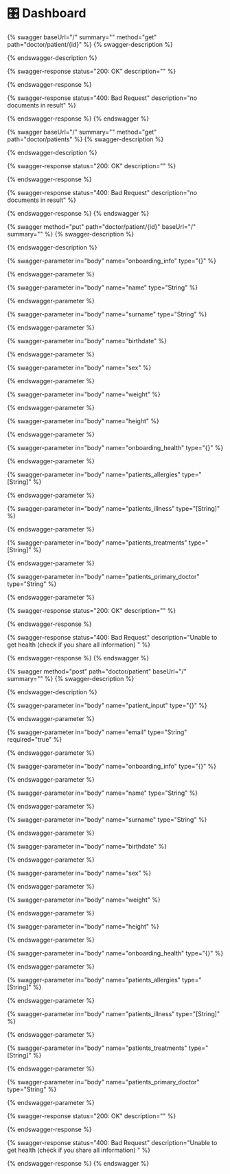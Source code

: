 # 🎛 Dashboard

{% swagger baseUrl="/" summary="" method="get" path="doctor/patient/{id}" %}
{% swagger-description %}

{% endswagger-description %}

{% swagger-response status="200: OK" description="" %}

{% endswagger-response %}

{% swagger-response status="400: Bad Request" description="no documents in result" %}

{% endswagger-response %}
{% endswagger %}

{% swagger baseUrl="/" summary="" method="get" path="doctor/patients" %}
{% swagger-description %}

{% endswagger-description %}

{% swagger-response status="200: OK" description="" %}

{% endswagger-response %}

{% swagger-response status="400: Bad Request" description="no documents in result" %}

{% endswagger-response %}
{% endswagger %}

{% swagger method="put" path="doctor/patient/{id}" baseUrl="/" summary="" %}
{% swagger-description %}

{% endswagger-description %}

{% swagger-parameter in="body" name="onboarding_info" type="{}" %}

{% endswagger-parameter %}

{% swagger-parameter in="body" name="name" type="String" %}

{% endswagger-parameter %}

{% swagger-parameter in="body" name="surname" type="String" %}

{% endswagger-parameter %}

{% swagger-parameter in="body" name="birthdate" %}

{% endswagger-parameter %}

{% swagger-parameter in="body" name="sex" %}

{% endswagger-parameter %}

{% swagger-parameter in="body" name="weight" %}

{% endswagger-parameter %}

{% swagger-parameter in="body" name="height" %}

{% endswagger-parameter %}

{% swagger-parameter in="body" name="onboarding_health" type="{}" %}

{% endswagger-parameter %}

{% swagger-parameter in="body" name="patients_allergies" type="[String]" %}

{% endswagger-parameter %}

{% swagger-parameter in="body" name="patients_illness" type="[String]" %}

{% endswagger-parameter %}

{% swagger-parameter in="body" name="patients_treatments" type="[String]" %}

{% endswagger-parameter %}

{% swagger-parameter in="body" name="patients_primary_doctor" type="String" %}

{% endswagger-parameter %}

{% swagger-response status="200: OK" description="" %}

{% endswagger-response %}

{% swagger-response status="400: Bad Request" description="Unable to get health (check if you share all information) " %}

{% endswagger-response %}
{% endswagger %}

{% swagger method="post" path="doctor/patient" baseUrl="/" summary="" %}
{% swagger-description %}

{% endswagger-description %}

{% swagger-parameter in="body" name="patient_input" type="{}" %}

{% endswagger-parameter %}

{% swagger-parameter in="body" name="email" type="String" required="true" %}

{% endswagger-parameter %}

{% swagger-parameter in="body" name="onboarding_info" type="{}" %}

{% endswagger-parameter %}

{% swagger-parameter in="body" name="name" type="String" %}

{% endswagger-parameter %}

{% swagger-parameter in="body" name="surname" type="String" %}

{% endswagger-parameter %}

{% swagger-parameter in="body" name="birthdate" %}

{% endswagger-parameter %}

{% swagger-parameter in="body" name="sex" %}

{% endswagger-parameter %}

{% swagger-parameter in="body" name="weight" %}

{% endswagger-parameter %}

{% swagger-parameter in="body" name="height" %}

{% endswagger-parameter %}

{% swagger-parameter in="body" name="onboarding_health" type="{}" %}

{% endswagger-parameter %}

{% swagger-parameter in="body" name="patients_allergies" type="[String]" %}

{% endswagger-parameter %}

{% swagger-parameter in="body" name="patients_illness" type="[String]" %}

{% endswagger-parameter %}

{% swagger-parameter in="body" name="patients_treatments" type="[String]" %}

{% endswagger-parameter %}

{% swagger-parameter in="body" name="patients_primary_doctor" type="String" %}

{% endswagger-parameter %}

{% swagger-response status="200: OK" description="" %}

{% endswagger-response %}

{% swagger-response status="400: Bad Request" description="Unable to get health (check if you share all information) " %}

{% endswagger-response %}
{% endswagger %}
